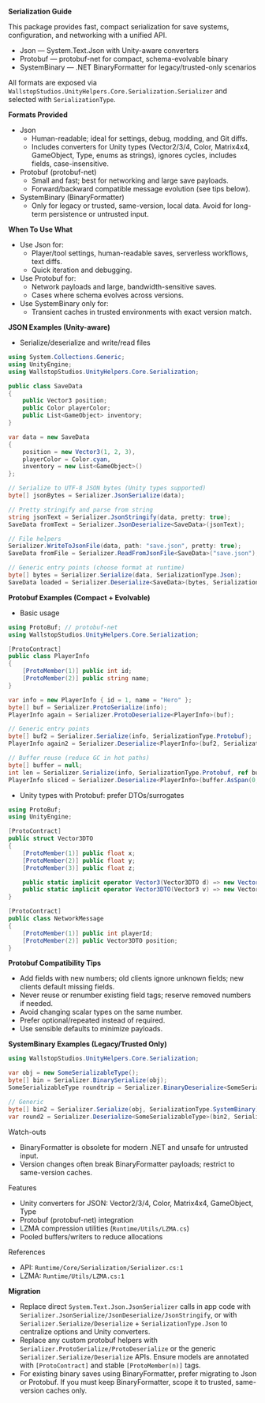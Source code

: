 **Serialization Guide**

This package provides fast, compact serialization for save systems, configuration, and networking with a unified API.

- Json — System.Text.Json with Unity-aware converters
- Protobuf — protobuf-net for compact, schema-evolvable binary
- SystemBinary — .NET BinaryFormatter for legacy/trusted-only scenarios

All formats are exposed via `WallstopStudios.UnityHelpers.Core.Serialization.Serializer` and selected with `SerializationType`.

**Formats Provided**
- Json
  - Human-readable; ideal for settings, debug, modding, and Git diffs.
  - Includes converters for Unity types (Vector2/3/4, Color, Matrix4x4, GameObject, Type, enums as strings), ignores cycles, includes fields, case-insensitive.
- Protobuf (protobuf-net)
  - Small and fast; best for networking and large save payloads.
  - Forward/backward compatible message evolution (see tips below).
- SystemBinary (BinaryFormatter)
  - Only for legacy or trusted, same-version, local data. Avoid for long-term persistence or untrusted input.

**When To Use What**
- Use Json for:
  - Player/tool settings, human-readable saves, serverless workflows, text diffs.
  - Quick iteration and debugging.
- Use Protobuf for:
  - Network payloads and large, bandwidth-sensitive saves.
  - Cases where schema evolves across versions.
- Use SystemBinary only for:
  - Transient caches in trusted environments with exact version match.

**JSON Examples (Unity-aware)**
- Serialize/deserialize and write/read files
```csharp
using System.Collections.Generic;
using UnityEngine;
using WallstopStudios.UnityHelpers.Core.Serialization;

public class SaveData
{
    public Vector3 position;
    public Color playerColor;
    public List<GameObject> inventory;
}

var data = new SaveData
{
    position = new Vector3(1, 2, 3),
    playerColor = Color.cyan,
    inventory = new List<GameObject>()
};

// Serialize to UTF-8 JSON bytes (Unity types supported)
byte[] jsonBytes = Serializer.JsonSerialize(data);

// Pretty stringify and parse from string
string jsonText = Serializer.JsonStringify(data, pretty: true);
SaveData fromText = Serializer.JsonDeserialize<SaveData>(jsonText);

// File helpers
Serializer.WriteToJsonFile(data, path: "save.json", pretty: true);
SaveData fromFile = Serializer.ReadFromJsonFile<SaveData>("save.json");

// Generic entry points (choose format at runtime)
byte[] bytes = Serializer.Serialize(data, SerializationType.Json);
SaveData loaded = Serializer.Deserialize<SaveData>(bytes, SerializationType.Json);
```

**Protobuf Examples (Compact + Evolvable)**
- Basic usage
```csharp
using ProtoBuf; // protobuf-net
using WallstopStudios.UnityHelpers.Core.Serialization;

[ProtoContract]
public class PlayerInfo
{
    [ProtoMember(1)] public int id;
    [ProtoMember(2)] public string name;
}

var info = new PlayerInfo { id = 1, name = "Hero" };
byte[] buf = Serializer.ProtoSerialize(info);
PlayerInfo again = Serializer.ProtoDeserialize<PlayerInfo>(buf);

// Generic entry points
byte[] buf2 = Serializer.Serialize(info, SerializationType.Protobuf);
PlayerInfo again2 = Serializer.Deserialize<PlayerInfo>(buf2, SerializationType.Protobuf);

// Buffer reuse (reduce GC in hot paths)
byte[] buffer = null;
int len = Serializer.Serialize(info, SerializationType.Protobuf, ref buffer);
PlayerInfo sliced = Serializer.Deserialize<PlayerInfo>(buffer.AsSpan(0, len).ToArray(), SerializationType.Protobuf);
```

- Unity types with Protobuf: prefer DTOs/surrogates
```csharp
using ProtoBuf;
using UnityEngine;

[ProtoContract]
public struct Vector3DTO
{
    [ProtoMember(1)] public float x;
    [ProtoMember(2)] public float y;
    [ProtoMember(3)] public float z;

    public static implicit operator Vector3(Vector3DTO d) => new Vector3(d.x, d.y, d.z);
    public static implicit operator Vector3DTO(Vector3 v) => new Vector3DTO { x = v.x, y = v.y, z = v.z };
}

[ProtoContract]
public class NetworkMessage
{
    [ProtoMember(1)] public int playerId;
    [ProtoMember(2)] public Vector3DTO position;
}
```

**Protobuf Compatibility Tips**
- Add fields with new numbers; old clients ignore unknown fields; new clients default missing fields.
- Never reuse or renumber existing field tags; reserve removed numbers if needed.
- Avoid changing scalar types on the same number.
- Prefer optional/repeated instead of required.
- Use sensible defaults to minimize payloads.

**SystemBinary Examples (Legacy/Trusted Only)**
```csharp
using WallstopStudios.UnityHelpers.Core.Serialization;

var obj = new SomeSerializableType();
byte[] bin = Serializer.BinarySerialize(obj);
SomeSerializableType roundtrip = Serializer.BinaryDeserialize<SomeSerializableType>(bin);

// Generic
byte[] bin2 = Serializer.Serialize(obj, SerializationType.SystemBinary);
var round2 = Serializer.Deserialize<SomeSerializableType>(bin2, SerializationType.SystemBinary);
```

Watch-outs
- BinaryFormatter is obsolete for modern .NET and unsafe for untrusted input.
- Version changes often break BinaryFormatter payloads; restrict to same-version caches.

Features
- Unity converters for JSON: Vector2/3/4, Color, Matrix4x4, GameObject, Type
- Protobuf (protobuf-net) integration
- LZMA compression utilities (`Runtime/Utils/LZMA.cs`)
- Pooled buffers/writers to reduce allocations

References
- API: `Runtime/Core/Serialization/Serializer.cs:1`
- LZMA: `Runtime/Utils/LZMA.cs:1`

**Migration**
- Replace direct `System.Text.Json.JsonSerializer` calls in app code with `Serializer.JsonSerialize/JsonDeserialize/JsonStringify`, or with `Serializer.Serialize/Deserialize` + `SerializationType.Json` to centralize options and Unity converters.
- Replace any custom protobuf helpers with `Serializer.ProtoSerialize/ProtoDeserialize` or the generic `Serializer.Serialize/Deserialize` APIs. Ensure models are annotated with `[ProtoContract]` and stable `[ProtoMember(n)]` tags.
- For existing binary saves using BinaryFormatter, prefer migrating to Json or Protobuf. If you must keep BinaryFormatter, scope it to trusted, same-version caches only.
